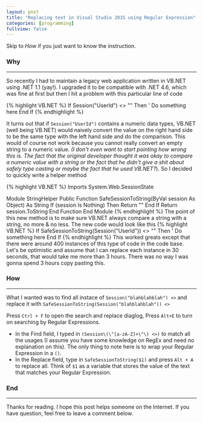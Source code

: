```yaml
---
layout: post
title: "Replacing text in Visual Studio 2015 using Regular Expression"
categories: [programming]
fullview: false
---
```

Skip to *How* if you just want to know the instruction. 

### Why
---
So recently I had to maintain a legacy web application written in VB.NET using .NET 1.1 (yay!). I upgraded it to be compatible with .NET 4.6, which was fine at first but then I hit a problem with this particular line of code

{% highlight VB.NET %}
If Session("UserId") <> "" Then
' Do something here
End If
{% endhighlight %}

It turns out that if `Session("UserId")` contains a numeric data types, VB.NET (well being VB.NET) would naively convert the value on the right hand side to be the same type with the left hand side and do the comparison. This would of course not work because you cannot really convert an empty string to a numeric value. *(I don't even want to start pointing how wrong this is. The fact that the original developer thought it was okay to compare a numeric value with a string or the fact that he didn't give a shit about safely type casting or maybe the fact that he used VB.NET?*).  So I decided to quickly write a helper method 

{% highlight VB.NET %}
﻿Imports System.Web.SessionState

Module StringHelper
    Public Function SafeSessionToString(ByVal session As Object) As String
       If (session Is Nothing) Then
           Return ""
        End If
        Return session.ToString
    End Function
End Module
{% endhighlight %}
The point of this new method is to make sure VB.NET always compare a string with a string, no more & no less.
The new code would look like this
{% highlight VB.NET %}
If SafeSessionToString(Session("UserId")) <> "" Then
' Do something here
End If
{% endhighlight %}
This worked greats except that there were around 400 instances of this type of code in the code base. Let's be optimistic and assume that I can replace each instance in 30 seconds, that would take me more than 3 hours. There was no way I was gonna spend 3 hours copy pasting this. 

### How
---
 What I wanted was to find all instace of `Session("blahblahblah") <>` and replace it with `SafeSessionToString(Session("blahblahblah")) <>`
 
 Press `Ctrl + F` to open the search and replace diaglog, Press `Alt+E` to turn on searching by Regular Expressions. 
 
* In the Find field, I typed in `(Session\(\"[a-zA-Z]+\"\) <>)` to match all the usages (I assume you have some knowledge on RegEx and need no explanation on this). The only thing to note here is to wrap your Regular Expression in a `()`.
* In the Replace field, type in `SafeSessionToString($1)` and press `Alt + A` to replace all. Think of `$1` as a variable that stores the value of the text that matches your Regular Expression.

### End
---
Thanks for reading. I hope this post helps someone on the Internet. If you have question, feel free to leave a comment below.
 
